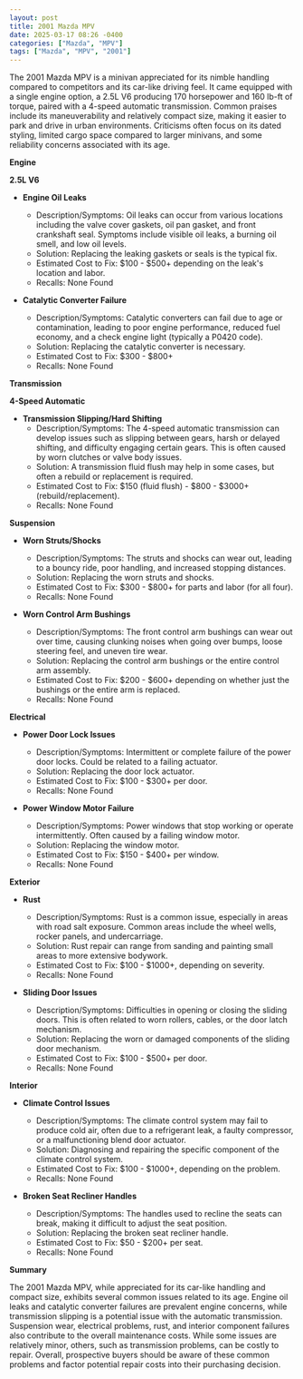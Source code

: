 ```yaml
---
layout: post
title: 2001 Mazda MPV
date: 2025-03-17 08:26 -0400
categories: ["Mazda", "MPV"]
tags: ["Mazda", "MPV", "2001"]
---
```

The 2001 Mazda MPV is a minivan appreciated for its nimble handling compared to competitors and its car-like driving feel. It came equipped with a single engine option, a 2.5L V6 producing 170 horsepower and 160 lb-ft of torque, paired with a 4-speed automatic transmission. Common praises include its maneuverability and relatively compact size, making it easier to park and drive in urban environments. Criticisms often focus on its dated styling, limited cargo space compared to larger minivans, and some reliability concerns associated with its age.

**Engine**

**2.5L V6**

*   **Engine Oil Leaks**
    *   Description/Symptoms: Oil leaks can occur from various locations including the valve cover gaskets, oil pan gasket, and front crankshaft seal. Symptoms include visible oil leaks, a burning oil smell, and low oil levels.
    *   Solution: Replacing the leaking gaskets or seals is the typical fix.
    *   Estimated Cost to Fix: $100 - $500+ depending on the leak's location and labor.
    *   Recalls: None Found

*   **Catalytic Converter Failure**
    *   Description/Symptoms: Catalytic converters can fail due to age or contamination, leading to poor engine performance, reduced fuel economy, and a check engine light (typically a P0420 code).
    *   Solution: Replacing the catalytic converter is necessary.
    *   Estimated Cost to Fix: $300 - $800+
    *   Recalls: None Found

**Transmission**

**4-Speed Automatic**

*   **Transmission Slipping/Hard Shifting**
    *   Description/Symptoms: The 4-speed automatic transmission can develop issues such as slipping between gears, harsh or delayed shifting, and difficulty engaging certain gears. This is often caused by worn clutches or valve body issues.
    *   Solution: A transmission fluid flush may help in some cases, but often a rebuild or replacement is required.
    *   Estimated Cost to Fix: $150 (fluid flush) - $800 - $3000+ (rebuild/replacement).
    *   Recalls: None Found

**Suspension**

*   **Worn Struts/Shocks**
    *   Description/Symptoms: The struts and shocks can wear out, leading to a bouncy ride, poor handling, and increased stopping distances.
    *   Solution: Replacing the worn struts and shocks.
    *   Estimated Cost to Fix: $300 - $800+ for parts and labor (for all four).
    *   Recalls: None Found

*   **Worn Control Arm Bushings**
    *   Description/Symptoms: The front control arm bushings can wear out over time, causing clunking noises when going over bumps, loose steering feel, and uneven tire wear.
    *   Solution: Replacing the control arm bushings or the entire control arm assembly.
    *   Estimated Cost to Fix: $200 - $600+ depending on whether just the bushings or the entire arm is replaced.
    *   Recalls: None Found

**Electrical**

*   **Power Door Lock Issues**
    *   Description/Symptoms: Intermittent or complete failure of the power door locks. Could be related to a failing actuator.
    *   Solution: Replacing the door lock actuator.
    *   Estimated Cost to Fix: $100 - $300+ per door.
    *   Recalls: None Found

*   **Power Window Motor Failure**
    *   Description/Symptoms: Power windows that stop working or operate intermittently. Often caused by a failing window motor.
    *   Solution: Replacing the window motor.
    *   Estimated Cost to Fix: $150 - $400+ per window.
    *   Recalls: None Found

**Exterior**

*   **Rust**
    *   Description/Symptoms: Rust is a common issue, especially in areas with road salt exposure. Common areas include the wheel wells, rocker panels, and undercarriage.
    *   Solution: Rust repair can range from sanding and painting small areas to more extensive bodywork.
    *   Estimated Cost to Fix: $100 - $1000+, depending on severity.
    *   Recalls: None Found

*   **Sliding Door Issues**
    *   Description/Symptoms: Difficulties in opening or closing the sliding doors. This is often related to worn rollers, cables, or the door latch mechanism.
    *   Solution: Replacing the worn or damaged components of the sliding door mechanism.
    *   Estimated Cost to Fix: $100 - $500+ per door.
    *   Recalls: None Found

**Interior**

*   **Climate Control Issues**
    *   Description/Symptoms: The climate control system may fail to produce cold air, often due to a refrigerant leak, a faulty compressor, or a malfunctioning blend door actuator.
    *   Solution: Diagnosing and repairing the specific component of the climate control system.
    *   Estimated Cost to Fix: $100 - $1000+, depending on the problem.
    *   Recalls: None Found

*   **Broken Seat Recliner Handles**
    *   Description/Symptoms: The handles used to recline the seats can break, making it difficult to adjust the seat position.
    *   Solution: Replacing the broken seat recliner handle.
    *   Estimated Cost to Fix: $50 - $200+ per seat.
    *   Recalls: None Found

**Summary**

The 2001 Mazda MPV, while appreciated for its car-like handling and compact size, exhibits several common issues related to its age. Engine oil leaks and catalytic converter failures are prevalent engine concerns, while transmission slipping is a potential issue with the automatic transmission. Suspension wear, electrical problems, rust, and interior component failures also contribute to the overall maintenance costs. While some issues are relatively minor, others, such as transmission problems, can be costly to repair. Overall, prospective buyers should be aware of these common problems and factor potential repair costs into their purchasing decision.

